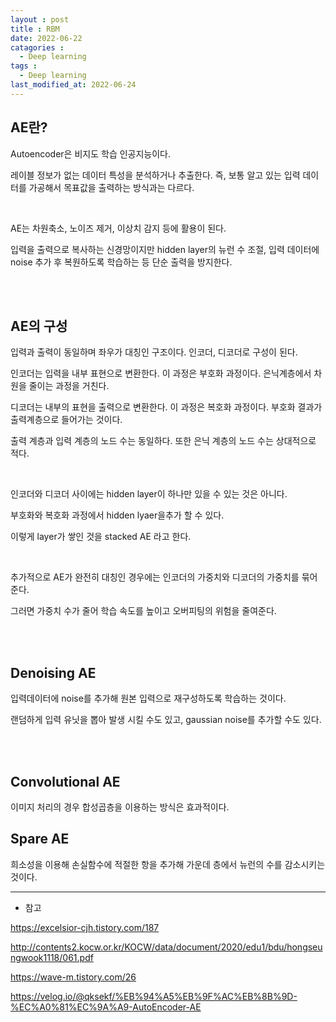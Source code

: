 ```yaml
---
layout : post
title : RBM
date: 2022-06-22
catagories : 
  - Deep learning
tags : 
  - Deep learning
last_modified_at: 2022-06-24
---
```


## AE란?
Autoencoder은 비지도 학습 인공지능이다.

레이블 정보가 없는 데이터 특성을 분석하거나 추출한다. 즉, 보통 알고 있는 입력 데이터를 가공해서 목표값을 출력하는 방식과는 다르다.

<br>

AE는 차원축소, 노이즈 제거, 이상치 감지 등에 활용이 된다.

입력을 출력으로 복사하는 신경망이지만 hidden layer의 뉴런 수 조절, 입력 데이터에 noise 추가 후 복원하도록 학습하는 등 단순 출력을 방지한다.

<br><br>

## AE의 구성
입력과 출력이 동일하며 좌우가 대칭인 구조이다. 인코더, 디코더로 구성이 된다.

인코더는 입력을 내부 표현으로 변환한다. 이 과정은 부호화 과정이다. 은닉계층에서 차원을 줄이는 과정을 거친다.

디코더는 내부의 표현을 출력으로 변환한다. 이 과정은 복호화 과정이다. 부호화 결과가 출력계층으로 들어가는 것이다.

출력 계층과 입력 계층의 노드 수는 동일하다. 또한 은닉 계층의 노드 수는 상대적으로 적다.

<br>

인코더와 디코더 사이에는 hidden layer이 하나만 있을 수 있는 것은 아니다.

부호화와 복호화 과정에서 hidden lyaer을추가 할 수 있다.

이렇게 layer가 쌓인 것을 stacked AE 라고 한다.

<br>

추가적으로 AE가 완전히 대칭인 경우에는 인코더의 가중치와 디코더의 가중치를 묶어준다.

그러면 가중치 수가 줄어 학습 속도를 높이고 오버피팅의 위험을 줄여준다.

<br><br>

## Denoising AE
입력데이터에 noise를 추가해 원본 입력으로 재구성하도록 학습하는 것이다.

랜덤하게 입력 유닛을 뽑아 발생 시킬 수도 있고, gaussian noise를 추가할 수도 있다.

<br><br>

## Convolutional AE
이미지 처리의 경우 합성곱층을 이용하는 방식은 효과적이다.

## Spare AE
희소성을 이용해 손실함수에 적절한 항을 추가해 가운데 층에서 뉴런의 수를 감소시키는 것이다.



---
- 참고

<https://excelsior-cjh.tistory.com/187>

<http://contents2.kocw.or.kr/KOCW/data/document/2020/edu1/bdu/hongseungwook1118/061.pdf>

<https://wave-m.tistory.com/26>

<https://velog.io/@qksekf/%EB%94%A5%EB%9F%AC%EB%8B%9D-%EC%A0%81%EC%9A%A9-AutoEncoder-AE>



